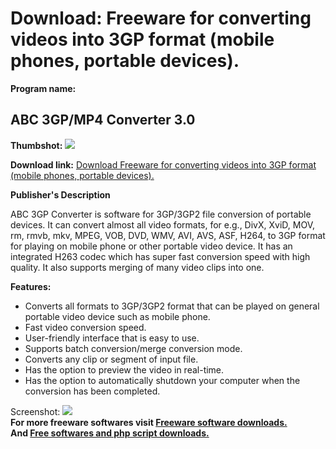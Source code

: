 # Download: Freeware for converting videos into 3GP format (mobile phones, portable devices).

**Program name:**

## ABC 3GP/MP4 Converter 3.0

  
**Thumbshot:** ![](http://www.freewarefiles.com/screenshot/abc3gpvidcvtr_md.jpg)   
  
**Download link:** [Download Freeware for converting videos into 3GP format (mobile phones, portable devices).](http://freesoftwares.boysofts.com/ABC-GP-Converter_program_39200.html)  
  


**Publisher's Description**  
  


ABC 3GP Converter is software for 3GP/3GP2 file conversion of portable devices. It can convert almost all video formats, for e.g., DivX, XviD, MOV, rm, rmvb, mkv, MPEG, VOB, DVD, WMV, AVI, AVS, ASF, H264, to 3GP format for playing on mobile phone or other portable video device. It has an integrated H263 codec which has super fast conversion speed with high quality. It also supports merging of many video clips into one. 

**Features:**

  * Converts all formats to 3GP/3GP2 format that can be played on general portable video device such as mobile phone. 
  * Fast video conversion speed. 
  * User-friendly interface that is easy to use. 
  * Supports batch conversion/merge conversion mode. 
  * Converts any clip or segment of input file. 
  * Has the option to preview the video in real-time. 
  * Has the option to automatically shutdown your computer when the conversion has been completed. 

  
  
Screenshot: ![](http://www.freewarefiles.com/screenshot/abc3gpvidcvtr.jpg)   
**For more freeware softwares visit [Freeware software downloads.](http://freesoftwares.boysofts.com/)**   
**And [Free softwares and php script downloads.](http://www.boysofts.com/)**
